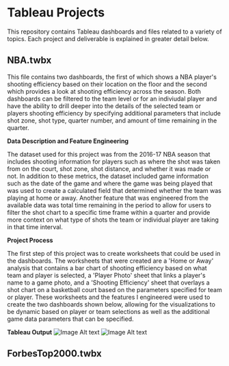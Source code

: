 # Tableau Projects
This repository contains Tableau dashboards and files related to a variety of topics. Each project and deliverable is explained in greater detail below.

## NBA.twbx
This file contains two dashboards, the first of which shows a NBA player's shooting efficiency based on their location on the floor and the second which provides a look at shooting efficiency across the season. Both dashboards can be filtered to the team level or for an indiviudal player and have the ability to drill deeper into the details of the selected team or players shooting efficiency by specifying additional parameters that include shot zone, shot type, quarter number, and amount of time remaining in the quarter. 

**Data Description and Feature Engineering**

The dataset used for this project was from the 2016-17 NBA season that includes shooting information for players such as where the shot was taken from on the court, shot zone, shot distance, and whether it was made or not. In addition to these metrics, the dataset included game information such as the date of the game and where the game was being played that was used to create a calculated field that determined whether the team was playing at home or away. Another feature that was engineered from the available data was total time remaining in the period to allow for users to filter the shot chart to a specific time frame within a quarter and provide more context on what type of shots the team or individual player are taking in that time interval.

**Project Process**

The first step of this project was to create worksheets that could be used in the dashboards. The worksheets that were created are a 'Home or Away' analysis that contains a bar chart of shooting efficiency based on what team and player is selected, a 'Player Photo' sheet that links a player's name to a game photo, and a 'Shooting Efficiency' sheet that overlays a shot chart on a basketball court based on the parameters specified for team or player. These worksheets and the features I engineered were used to create the two dashboards shown below, allowing for the visualizations to be dynamic based on player or team selections as well as the additional game data parameters that can be specified.

**Tableau Output**
![Image Alt text](/images/MBB_Dash_1.png)
![Image Alt text](/images/MBB_Dash_2.png)

## ForbesTop2000.twbx
